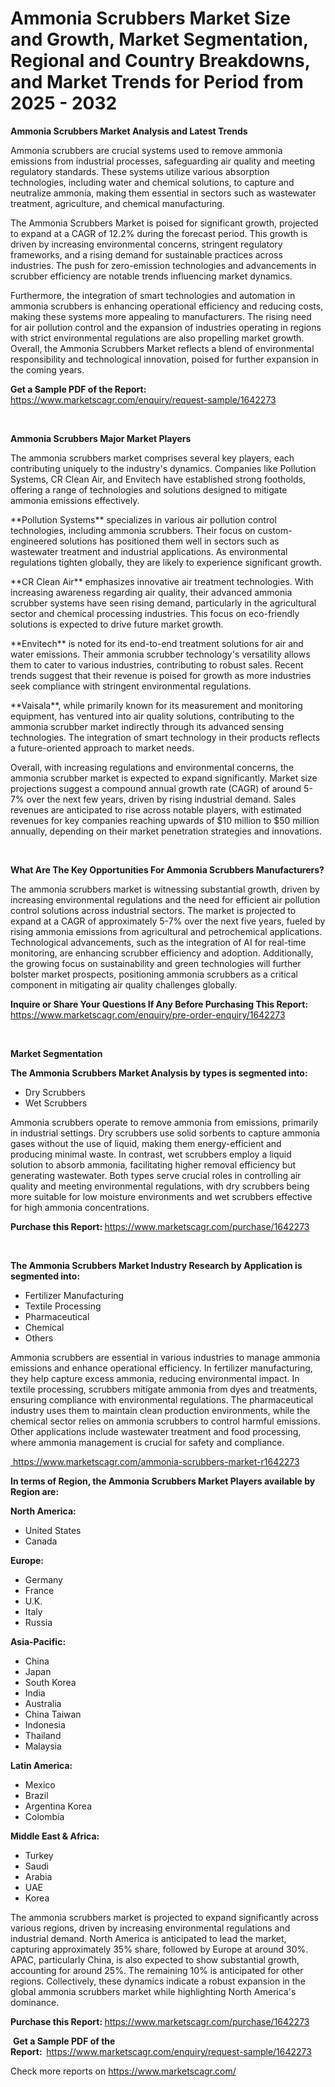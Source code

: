 <p><h1>Ammonia Scrubbers Market Size and Growth, Market Segmentation, Regional and Country Breakdowns, and Market Trends for Period from 2025 -  2032</h1></p><p><strong>Ammonia Scrubbers Market Analysis and Latest Trends</strong></p>
<p><p>Ammonia scrubbers are crucial systems used to remove ammonia emissions from industrial processes, safeguarding air quality and meeting regulatory standards. These systems utilize various absorption technologies, including water and chemical solutions, to capture and neutralize ammonia, making them essential in sectors such as wastewater treatment, agriculture, and chemical manufacturing.</p><p>The Ammonia Scrubbers Market is poised for significant growth, projected to expand at a CAGR of 12.2% during the forecast period. This growth is driven by increasing environmental concerns, stringent regulatory frameworks, and a rising demand for sustainable practices across industries. The push for zero-emission technologies and advancements in scrubber efficiency are notable trends influencing market dynamics. </p><p>Furthermore, the integration of smart technologies and automation in ammonia scrubbers is enhancing operational efficiency and reducing costs, making these systems more appealing to manufacturers. The rising need for air pollution control and the expansion of industries operating in regions with strict environmental regulations are also propelling market growth. Overall, the Ammonia Scrubbers Market reflects a blend of environmental responsibility and technological innovation, poised for further expansion in the coming years.</p></p>
<p><strong>Get a Sample PDF of the Report:&nbsp;</strong> <a href="https://www.marketscagr.com/enquiry/request-sample/1642273?utm_campaign=3220&utm_medium=2&utm_source=Github&utm_content=ia&utm_term=11042025&utm_id=ammonia-scrubbers">https://www.marketscagr.com/enquiry/request-sample/1642273</a></p>
<p>&nbsp;</p>
<p><strong>Ammonia Scrubbers Major Market Players</strong></p>
<p><p>The ammonia scrubbers market comprises several key players, each contributing uniquely to the industry's dynamics. Companies like Pollution Systems, CR Clean Air, and Envitech have established strong footholds, offering a range of technologies and solutions designed to mitigate ammonia emissions effectively.</p><p>**Pollution Systems** specializes in various air pollution control technologies, including ammonia scrubbers. Their focus on custom-engineered solutions has positioned them well in sectors such as wastewater treatment and industrial applications. As environmental regulations tighten globally, they are likely to experience significant growth.</p><p>**CR Clean Air** emphasizes innovative air treatment technologies. With increasing awareness regarding air quality, their advanced ammonia scrubber systems have seen rising demand, particularly in the agricultural sector and chemical processing industries. This focus on eco-friendly solutions is expected to drive future market growth.</p><p>**Envitech** is noted for its end-to-end treatment solutions for air and water emissions. Their ammonia scrubber technology's versatility allows them to cater to various industries, contributing to robust sales. Recent trends suggest that their revenue is poised for growth as more industries seek compliance with stringent environmental regulations.</p><p>**Vaisala**, while primarily known for its measurement and monitoring equipment, has ventured into air quality solutions, contributing to the ammonia scrubber market indirectly through its advanced sensing technologies. The integration of smart technology in their products reflects a future-oriented approach to market needs.</p><p>Overall, with increasing regulations and environmental concerns, the ammonia scrubber market is expected to expand significantly. Market size projections suggest a compound annual growth rate (CAGR) of around 5-7% over the next few years, driven by rising industrial demand. Sales revenues are anticipated to rise across notable players, with estimated revenues for key companies reaching upwards of $10 million to $50 million annually, depending on their market penetration strategies and innovations.</p></p>
<p>&nbsp;</p>
<p><strong>What Are The Key Opportunities For Ammonia Scrubbers Manufacturers?</strong></p>
<p><p>The ammonia scrubbers market is witnessing substantial growth, driven by increasing environmental regulations and the need for efficient air pollution control solutions across industrial sectors. The market is projected to expand at a CAGR of approximately 5-7% over the next five years, fueled by rising ammonia emissions from agricultural and petrochemical applications. Technological advancements, such as the integration of AI for real-time monitoring, are enhancing scrubber efficiency and adoption. Additionally, the growing focus on sustainability and green technologies will further bolster market prospects, positioning ammonia scrubbers as a critical component in mitigating air quality challenges globally.</p></p>
<p><strong>Inquire or Share Your Questions If Any Before Purchasing This Report:</strong> <a href="https://www.marketscagr.com/enquiry/pre-order-enquiry/1642273?utm_campaign=3220&utm_medium=2&utm_source=Github&utm_content=ia&utm_term=11042025&utm_id=ammonia-scrubbers">https://www.marketscagr.com/enquiry/pre-order-enquiry/1642273</a></p>
<p>&nbsp;</p>
<p><strong>Market Segmentation</strong></p>
<p><strong>The Ammonia Scrubbers Market Analysis by types is segmented into:</strong></p>
<p><ul><li>Dry Scrubbers</li><li>Wet Scrubbers</li></ul></p>
<p><p>Ammonia scrubbers operate to remove ammonia from emissions, primarily in industrial settings. Dry scrubbers use solid sorbents to capture ammonia gases without the use of liquid, making them energy-efficient and producing minimal waste. In contrast, wet scrubbers employ a liquid solution to absorb ammonia, facilitating higher removal efficiency but generating wastewater. Both types serve crucial roles in controlling air quality and meeting environmental regulations, with dry scrubbers being more suitable for low moisture environments and wet scrubbers effective for high ammonia concentrations.</p></p>
<p><strong>Purchase this Report:&nbsp;</strong><a href="https://www.marketscagr.com/purchase/1642273?utm_campaign=3220&utm_medium=2&utm_source=Github&utm_content=ia&utm_term=11042025&utm_id=ammonia-scrubbers">https://www.marketscagr.com/purchase/1642273</a></p>
<p>&nbsp;</p>
<p><strong>The Ammonia Scrubbers Market Industry Research by Application is segmented into:</strong></p>
<p><ul><li>Fertilizer Manufacturing</li><li>Textile Processing</li><li>Pharmaceutical</li><li>Chemical</li><li>Others</li></ul></p>
<p><p>Ammonia scrubbers are essential in various industries to manage ammonia emissions and enhance operational efficiency. In fertilizer manufacturing, they help capture excess ammonia, reducing environmental impact. In textile processing, scrubbers mitigate ammonia from dyes and treatments, ensuring compliance with environmental regulations. The pharmaceutical industry uses them to maintain clean production environments, while the chemical sector relies on ammonia scrubbers to control harmful emissions. Other applications include wastewater treatment and food processing, where ammonia management is crucial for safety and compliance.</p></p>
<p><a href="https://www.marketscagr.com/ammonia-scrubbers-market-r1642273?utm_campaign=3220&utm_medium=2&utm_source=Github&utm_content=ia&utm_term=11042025&utm_id=ammonia-scrubbers">&nbsp;https://www.marketscagr.com/ammonia-scrubbers-market-r1642273</a></p>
<p><strong>In terms of Region, the Ammonia Scrubbers Market Players available by Region are:</strong></p>
<p>
    <p> <strong> North America: </strong>
        <ul>
            <li>United States</li>
            <li>Canada</li>
        </ul>
        </p> 
    <p> <strong> Europe: </strong>
        <ul>
            <li>Germany</li>
            <li>France</li>
            <li>U.K.</li>
            <li>Italy</li>
            <li>Russia</li>
        </ul>
        </p> 
    <p> <strong> Asia-Pacific: </strong>
        <ul>
            <li>China</li>
            <li>Japan</li>
            <li>South Korea</li>
            <li>India</li>
            <li>Australia</li>
            <li>China Taiwan</li>
            <li>Indonesia</li>
            <li>Thailand</li>
            <li>Malaysia</li>
        </ul>
        </p> 
    <p> <strong> Latin America: </strong>
        <ul>
            <li>Mexico</li>
            <li>Brazil</li>
            <li>Argentina Korea</li>
            <li>Colombia</li>
        </ul>
        </p> 
    <p> <strong> Middle East & Africa: </strong>
        <ul>
            <li>Turkey</li>
            <li>Saudi</li>
            <li>Arabia</li>
            <li>UAE</li>
            <li>Korea</li>
        </ul>
    </p>
    </p>
<p><p>The ammonia scrubbers market is projected to expand significantly across various regions, driven by increasing environmental regulations and industrial demand. North America is anticipated to lead the market, capturing approximately 35% share, followed by Europe at around 30%. APAC, particularly China, is also expected to show substantial growth, accounting for around 25%. The remaining 10% is anticipated for other regions. Collectively, these dynamics indicate a robust expansion in the global ammonia scrubbers market while highlighting North America's dominance.</p></p>
<p><strong>Purchase this Report: </strong><a href="https://www.marketscagr.com/purchase/1642273?utm_campaign=3220&utm_medium=2&utm_source=Github&utm_content=ia&utm_term=11042025&utm_id=ammonia-scrubbers">https://www.marketscagr.com/purchase/1642273</a></p>
<p>&nbsp;<strong>Get a Sample PDF of the Report:&nbsp;&nbsp;</strong><a href="https://www.marketscagr.com/enquiry/request-sample/1642273?utm_campaign=3220&utm_medium=2&utm_source=Github&utm_content=ia&utm_term=11042025&utm_id=ammonia-scrubbers">https://www.marketscagr.com/enquiry/request-sample/1642273</a></p>
<p><strong></strong></p>
<p>Check more reports on <a href="https://www.marketscagr.com/?utm_campaign=3220&utm_medium=2&utm_source=Github&utm_content=ia&utm_term=11042025&utm_id=ammonia-scrubbers">https://www.marketscagr.com/</a></p>